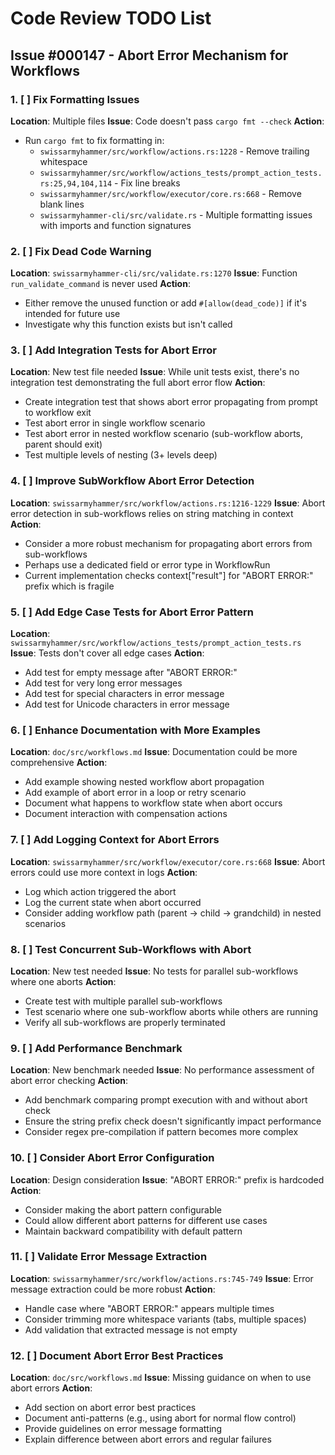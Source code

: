 # Code Review TODO List

## Issue #000147 - Abort Error Mechanism for Workflows

### 1. [ ] Fix Formatting Issues
**Location**: Multiple files
**Issue**: Code doesn't pass `cargo fmt --check`
**Action**:
- Run `cargo fmt` to fix formatting in:
  - `swissarmyhammer/src/workflow/actions.rs:1228` - Remove trailing whitespace
  - `swissarmyhammer/src/workflow/actions_tests/prompt_action_tests.rs:25,94,104,114` - Fix line breaks
  - `swissarmyhammer/src/workflow/executor/core.rs:668` - Remove blank lines
  - `swissarmyhammer-cli/src/validate.rs` - Multiple formatting issues with imports and function signatures

### 2. [ ] Fix Dead Code Warning
**Location**: `swissarmyhammer-cli/src/validate.rs:1270`
**Issue**: Function `run_validate_command` is never used
**Action**:
- Either remove the unused function or add `#[allow(dead_code)]` if it's intended for future use
- Investigate why this function exists but isn't called

### 3. [ ] Add Integration Tests for Abort Error
**Location**: New test file needed
**Issue**: While unit tests exist, there's no integration test demonstrating the full abort error flow
**Action**:
- Create integration test that shows abort error propagating from prompt to workflow exit
- Test abort error in single workflow scenario
- Test abort error in nested workflow scenario (sub-workflow aborts, parent should exit)
- Test multiple levels of nesting (3+ levels deep)

### 4. [ ] Improve SubWorkflow Abort Error Detection
**Location**: `swissarmyhammer/src/workflow/actions.rs:1216-1229`
**Issue**: Abort error detection in sub-workflows relies on string matching in context
**Action**:
- Consider a more robust mechanism for propagating abort errors from sub-workflows
- Perhaps use a dedicated field or error type in WorkflowRun
- Current implementation checks context["result"] for "ABORT ERROR:" prefix which is fragile

### 5. [ ] Add Edge Case Tests for Abort Error Pattern
**Location**: `swissarmyhammer/src/workflow/actions_tests/prompt_action_tests.rs`
**Issue**: Tests don't cover all edge cases
**Action**:
- Add test for empty message after "ABORT ERROR:"
- Add test for very long error messages
- Add test for special characters in error message
- Add test for Unicode characters in error message

### 6. [ ] Enhance Documentation with More Examples
**Location**: `doc/src/workflows.md`
**Issue**: Documentation could be more comprehensive
**Action**:
- Add example showing nested workflow abort propagation
- Add example of abort error in a loop or retry scenario
- Document what happens to workflow state when abort occurs
- Document interaction with compensation actions

### 7. [ ] Add Logging Context for Abort Errors
**Location**: `swissarmyhammer/src/workflow/executor/core.rs:668`
**Issue**: Abort errors could use more context in logs
**Action**:
- Log which action triggered the abort
- Log the current state when abort occurred
- Consider adding workflow path (parent -> child -> grandchild) in nested scenarios

### 8. [ ] Test Concurrent Sub-Workflows with Abort
**Location**: New test needed
**Issue**: No tests for parallel sub-workflows where one aborts
**Action**:
- Create test with multiple parallel sub-workflows
- Test scenario where one sub-workflow aborts while others are running
- Verify all sub-workflows are properly terminated

### 9. [ ] Add Performance Benchmark
**Location**: New benchmark needed
**Issue**: No performance assessment of abort error checking
**Action**:
- Add benchmark comparing prompt execution with and without abort check
- Ensure the string prefix check doesn't significantly impact performance
- Consider regex pre-compilation if pattern becomes more complex

### 10. [ ] Consider Abort Error Configuration
**Location**: Design consideration
**Issue**: "ABORT ERROR:" prefix is hardcoded
**Action**:
- Consider making the abort pattern configurable
- Could allow different abort patterns for different use cases
- Maintain backward compatibility with default pattern

### 11. [ ] Validate Error Message Extraction
**Location**: `swissarmyhammer/src/workflow/actions.rs:745-749`
**Issue**: Error message extraction could be more robust
**Action**:
- Handle case where "ABORT ERROR:" appears multiple times
- Consider trimming more whitespace variants (tabs, multiple spaces)
- Add validation that extracted message is not empty

### 12. [ ] Document Abort Error Best Practices
**Location**: `doc/src/workflows.md`
**Issue**: Missing guidance on when to use abort errors
**Action**:
- Add section on abort error best practices
- Document anti-patterns (e.g., using abort for normal flow control)
- Provide guidelines on error message formatting
- Explain difference between abort errors and regular failures